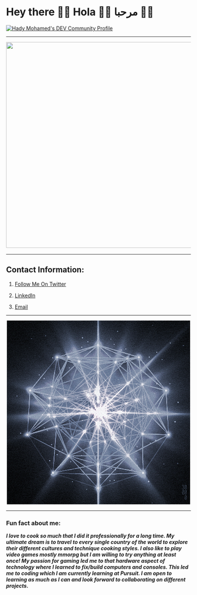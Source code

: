 # Hey there 👋🏼 Hola 👋🏼 مرحبا 👋🏼

<a href="https://dev.to/hadym">
  <img src="https://d2fltix0v2e0sb.cloudfront.net/dev-badge.svg" alt="Hady Mohamed's DEV Community Profile" height="300" width="1000">
</a>

---

<p align="center">
  <img width="560" height="560" src="https://www.universal-rights.org/wp-content/uploads/2019/09/30212411048_2a1d7200e2_z-1.jpg">
</p>

---

## Contact Information:
1. [Follow Me On Twitter](https://twitter.com/Hady_Mohamed_87 "My Twitter Homepage")

2. [LinkedIn](https://www.linkedin.com/in/hady-mohamed-709307187/ "My LinkedIn Homepage")

3. [Email](mailto:devhady87@gmail.com)

---

<p align="center">
  <img src="https://github.com/HadyM/Intro-to-Terminal/blob/main/Assets/NIbp.gif"  title="Github">
</p>

---

### Fun fact about me:
 
<strong><em>I love to cook so much that I did it professionally for a long time. My ultimate dream is to travel to every single country of the world to explore their different cultures and technique cooking styles. 
I also like to play video games mostly mmorpg but I am willing to try anything at least once! My passion for gaming led me to that hardware aspect of technology where I learned to fix/build computers and consoles. This led me to coding which I am currently learning at Pursuit. I am open to learning as much as I can and look forward to collaborating on different projects.</em></strong>
  





<!--
**HadyM/HadyM** is a ✨ _special_ ✨ repository because its `README.md` (this file) appears on your GitHub profile.

Here are some ideas to get you started:

- 🔭 I’m currently working on ...
- 🌱 I’m currently learning ...
- 👯 I’m looking to collaborate on ...
- 🤔 I’m looking for help with ...
- 💬 Ask me about ...
- 📫 How to reach me: ...
- 😄 Pronouns: ...
- ⚡ Fun fact: ...
-->

